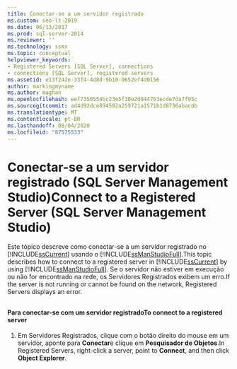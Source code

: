 ```yaml
---
title: Conectar-se a um servidor registrado
ms.custom: seo-lt-2019
ms.date: 06/13/2017
ms.prod: sql-server-2014
ms.reviewer: ''
ms.technology: ssms
ms.topic: conceptual
helpviewer_keywords:
- Registered Servers [SQL Server], connections
- connections [SQL Server], registered servers
ms.assetid: e13f242e-33f4-4d8d-9b10-0652ef4d0156
author: markingmyname
ms.author: maghan
ms.openlocfilehash: eef7350554bc23e5f30e2d044763ecde7da7f95c
ms.sourcegitcommit: ad4d92dce894592a259721a1571b1d8736abacdb
ms.translationtype: MT
ms.contentlocale: pt-BR
ms.lasthandoff: 08/04/2020
ms.locfileid: "87575533"
---
```

# <a name="connect-to-a-registered-server-sql-server-management-studio"></a><span data-ttu-id="e2e4b-102">Conectar-se a um servidor registrado (SQL Server Management Studio)</span><span class="sxs-lookup"><span data-stu-id="e2e4b-102">Connect to a Registered Server (SQL Server Management Studio)</span></span>
  <span data-ttu-id="e2e4b-103">Este tópico descreve como conectar-se a um servidor registrado no [!INCLUDE[ssCurrent](../../includes/sscurrent-md.md)] usando o [!INCLUDE[ssManStudioFull](../../includes/ssmanstudiofull-md.md)].</span><span class="sxs-lookup"><span data-stu-id="e2e4b-103">This topic describes how to connect to a registered server in [!INCLUDE[ssCurrent](../../includes/sscurrent-md.md)] by using [!INCLUDE[ssManStudioFull](../../includes/ssmanstudiofull-md.md)].</span></span> <span data-ttu-id="e2e4b-104">Se o servidor não estiver em execução ou não for encontrado na rede, os Servidores Registrados exibem um erro.</span><span class="sxs-lookup"><span data-stu-id="e2e4b-104">If the server is not running or cannot be found on the network, Registered Servers displays an error.</span></span>  
  
##  <a name="SSMSProcedure"></a>  
  
#### <a name="to-connect-to-a-registered-server"></a><span data-ttu-id="e2e4b-105">Para conectar-se com um servidor registrado</span><span class="sxs-lookup"><span data-stu-id="e2e4b-105">To connect to a registered server</span></span>  
  
1.  <span data-ttu-id="e2e4b-106">Em Servidores Registrados, clique com o botão direito do mouse em um servidor, aponte para **Conectar**e clique em **Pesquisador de Objetos**.</span><span class="sxs-lookup"><span data-stu-id="e2e4b-106">In Registered Servers, right-click a server, point to **Connect**, and then click **Object Explorer**.</span></span>  
  
  
